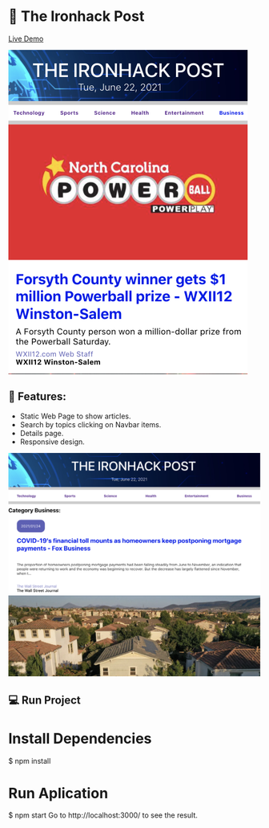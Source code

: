 # 📰 The Ironhack Post
[Live Demo](https://the-ironhack-post.herokuapp.com/)

![newspaper](https://github.com/andreiAlvarez/the-ironhack-post-/blob/master/src/images/newspaperOne.png?raw=true)

## 🚀 Features: 

- Static Web Page to show articles. 
- Search by topics clicking on Navbar items.
- Details page. 
- Responsive design. 

![CalculatorTwo](https://github.com/andreiAlvarez/the-ironhack-post-/blob/master/src/images/newspaperThree.png?raw=true)

## 💻 Run Project
# Install Dependencies
$ npm install

# Run Aplication
$ npm start
Go to http://localhost:3000/ to see the result.
